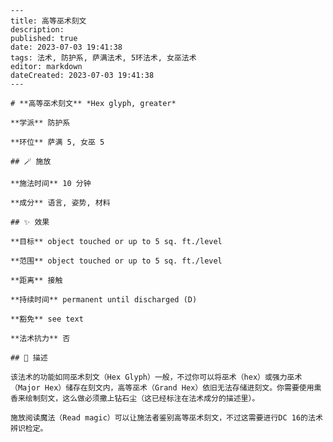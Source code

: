 
    ---
    title: 高等巫术刻文
    description: 
    published: true
    date: 2023-07-03 19:41:38
    tags: 法术, 防护系, 萨满法术, 5环法术, 女巫法术
    editor: markdown
    dateCreated: 2023-07-03 19:41:38
    ---

    # **高等巫术刻文** *Hex glyph, greater*

    **学派** 防护系 

    **环位** 萨满 5, 女巫 5

    ## 🪄 施放

    **施法时间** 10 分钟

    **成分** 语言, 姿势, 材料

    ## ✨ 效果 

    **目标** object touched or up to 5 sq. ft./level 

    **范围** object touched or up to 5 sq. ft./level

    **距离** 接触  

    **持续时间** permanent until discharged (D) 

    **豁免** see text

    **法术抗力** 否

    ## 📖 描述

    该法术的功能如同巫术刻文（Hex Glyph）一般，不过你可以将巫术（hex）或强力巫术（Major Hex）储存在刻文内，高等巫术（Grand Hex）依旧无法存储进刻文。你需要使用熏香来绘制刻文，这么做必须撒上钻石尘（这已经标注在法术成分的描述里）。

    施放阅读魔法（Read magic）可以让施法者鉴别高等巫术刻文，不过这需要进行DC 16的法术辨识检定。
    